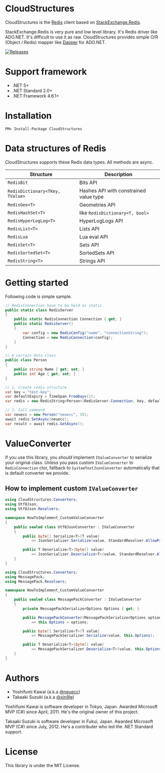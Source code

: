 # CloudStructures
CloudStructures is the [Redis](https://redis.io/) client based on [StackExchange.Redis](https://github.com/StackExchange/StackExchange.Redis).

StackExchange.Redis is very pure and low level library. It's Redis driver like ADO.NET. It's difficult to use it as raw. CloudStructures provides simple O/R (Object / Redis) mapper like [Dapper](https://github.com/StackExchange/Dapper) for ADO.NET.


[![Releases](https://img.shields.io/github/release/neuecc/CloudStructures.svg)](https://github.com/neuecc/CloudStructures/releases)



# Support framework
- .NET 5+
- .NET Standard 2.0+
- .NET Framework 4.6.1+



# Installation
```
PM> Install-Package CloudStructures
```



# Data structures of Redis
CloudStructures supports these Redis data types. All methods are async.

| Structure | Description |
| --- | --- |
| `RedisBit` | Bits API |
| `RedisDictionary<TKey, TValue>` | Hashes API with constrained value type |
| `RedisGeo<T>` | Geometries API |
| `RedisHashSet<T>` | like `RedisDictionary<T, bool>` |
| `RedisHyperLogLog<T>` | HyperLogLogs API |
| `RedisList<T>` | Lists API |
| `RedisLua` | Lua eval API |
| `RedisSet<T>` | Sets API |
| `RedisSortedSet<T>` | SortedSets API |
| `RedisString<T>` | Strings API |



# Getting started
Following code is simple sample.

```cs
// RedisConnection have to be held as static.
public static class RedisServer
{
    public static RedisConnection Connection { get; }
    public static RedisServer()
    {
        var config = new RedisConfig("name", "connectionString");
        Connection = new RedisConnection(config);
    }
}

// A certain data class
public class Person
{
    public string Name { get; set; }
    public int Age { get; set; }
}

// 1. Create redis structure
var key = "test-key";
var defaultExpiry = TimeSpan.FromDays(1);
var redis = new RedisString<Person>(RedisServer.Connection, key, defaultExpiry)

// 2. Call command
var neuecc = new Person("neuecc", 35);
await redis.SetAsync(neuecc);
var result = await redis.GetAsync();
```



# ValueConverter
If you use this library, you *should* implement `IValueConverter` to serialize your original class. Unless you pass custom `IValueConverter` to `RedisConnection` ctor, fallback to `SystemTextJsonConverter` automatically that is default converter we provide.


## How to implement custom `IValueConverter`

```cs
using CloudStructures.Converters;
using Utf8Json;
using Utf8Json.Resolvers;

namespace HowToImplement_CustomValueConverter
{
    public sealed class Utf8JsonConverter : IValueConverter
    {
        public byte[] Serialize<T>(T value)
            => JsonSerializer.Serialize(value, StandardResolver.AllowPrivate);

        public T Deserialize<T>(byte[] value)
            => JsonSerializer.Deserialize<T>(value, StandardResolver.AllowPrivate);
    }
}
```

```cs
using CloudStructures.Converters;
using MessagePack;
using MessagePack.Resolvers;

namespace HowToImplement_CustomValueConverter
{
    public sealed class MessagePackConverter : IValueConverter
    {
        private MessagePackSerializerOptions Options { get; }

        public MessagePackConverter(MessagePackSerializerOptions options)
            => this.Options = options;

        public byte[] Serialize<T>(T value)
            => MessagePackSerializer.Serialize(value, this.Options);

        public T Deserialize<T>(byte[] value)
            => MessagePackSerializer.Deserialize<T>(value, this.Options);
    }
}
```



# Authors
- Yoshifumi Kawai (a.k.a [@neuecc](https://twitter.com/neuecc))
- Takaaki Suzuki (a.k.a [@xin9le](https://twitter.com/xin9le))

Yoshifumi Kawai is software developer in Tokyo, Japan. Awarded Microsoft MVP (C#) since April, 2011. He's the original owner of this project.

Takaaki Suzuki is software developer in Fukui, Japan. Awarded Microsoft MVP (C#) since July, 2012. He's a contributer who led the .NET Standard support.



# License
This library is under the MIT License.

